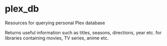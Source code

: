 # plex_db
Resources for querying personal Plex database

Returns useful information such as titles, seasons, directions, year etc. for libraries containing movies, TV series, anime etc.
